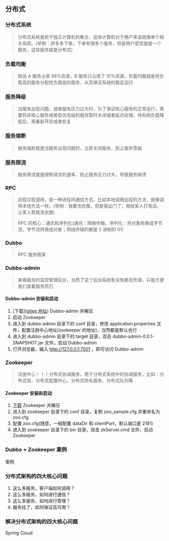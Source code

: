 <!-- @format -->

## 分布式

### 分布式系统

> 分布式系统是若干独立计算机的集合，这些计算机对于用户来说就像单个相关系统。(举例：拼多多下单，下单有很多个服务，但是用户感觉就是一个服务，这些服务就是分布式)

### 负载均衡

> 假设 A 服务占用 98%资源，B 服务只占用了 10%资源，负载均衡就是将负载高的服务分配给负载低的服务，从而保证系统的稳定运行

### 服务降级

> 当服务出现问题，或者服务压力过大时，为了保证核心服务的正常运行，需要将非核心服务或者低优先级的服务暂时关闭或者延迟处理，待系统负载降低后，再重新开启或者恢复

### 服务熔断

> 服务熔断就是当服务出现问题时，立即关闭服务，防止服务雪崩

### 服务限流

> 服务限流就是限制请求的速率，防止服务压力过大，导致服务崩溃

### RPC

> 远程过程调用，是一种进程间通信方式，比如本地调用远程的方法，就像调用本地方法一样。(举例：我要洗衣服，但是我出门了，我给家人打电话，让家人帮我洗衣服)
>
> RPC 的核心：通讯和序列化(通讯：网络传输，序列化：将对象转换成字节流，字节流转换成对象；网线传输的都是 2 进制的 01)

### Dubbo

> RPC 服务框架

### Dubbo-admin

> 查看服务的监控管理后台，当然了这个后台系统有没有都无所谓，只是方便我们查看服务而已

#### Dubbo-admin 安装和启动

1. [下载]([gitee 地址](https://gitee.com/friendlytkyj/dubbo-admin)) Dubbo-admin 并解压
2. 启动 Zookeeper
3. 进入到 dubbo-admin 目录下的 conf 目录，修改 application.properties 文件，配置注册中心地址(zookeeper 的地址)，当然都是默认也行
4. 进入到 dubbo-admin 目录下的 target 目录，双击 dubbo-admin-0.0.1-SNAPSHOT.jar 文件，启动 Dubbo-admin
5. 打开浏览器，输入 http://127.0.0.1:7001 ，即可访问 Dubbo-admin

### Zookeeper

> 注册中心！！！分布式协调服务，用于分布式系统中的协调服务，比如：分布式锁、分布式配置中心、分布式命名服务、分布式队列等

#### Zookeeper 安装和启动

1. [下载](https://zookeeper.apache.org/releases.html) Zookeeper 并解压
2. 进入到 zookeeper 目录下的 conf 目录，复制 zoo_sample.cfg 并重命名为 zoo.cfg
3. 配置 zoo.cfg(随意，一般配置 dataDir 和 clientPort，默认端口是 2181)
4. 进入到 zookeeper 目录下的 bin 目录，双击 zkServer.cmd 文件，启动 Zookeeper

### Dubbo + Zookeeper 案例

<RouteLink to="/admin/Java/SpringBoot/分布式/案例.md">案例</RouteLink>

### 分布式架构的四大核心问题

1. 这么多服务，客户端如何调用？
2. 这么多服务，如何进行通信？
3. 这么多服务，如何进行管理？
4. 服务挂了，如何保证高可用？

### 解决分布式架构的四大核心问题

Spring Cloud
